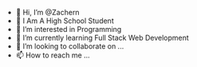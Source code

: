 - 👋 Hi, I’m @Zachern
- 🏫 I Am A High School Student
- 👀 I’m interested in Programming
- 🌱 I’m currently learning Full Stack Web Development
- 💞️ I’m looking to collaborate on ...
- 📫 How to reach me ...
